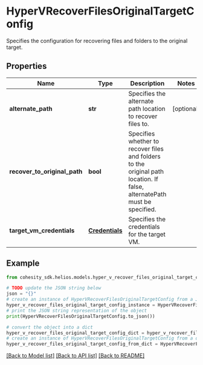 # HyperVRecoverFilesOriginalTargetConfig

Specifies the configuration for recovering files and folders to the original target.

## Properties

Name | Type | Description | Notes
------------ | ------------- | ------------- | -------------
**alternate_path** | **str** | Specifies the alternate path location to recover files to. | [optional] 
**recover_to_original_path** | **bool** | Specifies whether to recover files and folders to the original path location. If false, alternatePath must be specified. | 
**target_vm_credentials** | [**Credentials**](Credentials.md) | Specifies the credentials for the target VM. | 

## Example

```python
from cohesity_sdk.helios.models.hyper_v_recover_files_original_target_config import HyperVRecoverFilesOriginalTargetConfig

# TODO update the JSON string below
json = "{}"
# create an instance of HyperVRecoverFilesOriginalTargetConfig from a JSON string
hyper_v_recover_files_original_target_config_instance = HyperVRecoverFilesOriginalTargetConfig.from_json(json)
# print the JSON string representation of the object
print(HyperVRecoverFilesOriginalTargetConfig.to_json())

# convert the object into a dict
hyper_v_recover_files_original_target_config_dict = hyper_v_recover_files_original_target_config_instance.to_dict()
# create an instance of HyperVRecoverFilesOriginalTargetConfig from a dict
hyper_v_recover_files_original_target_config_from_dict = HyperVRecoverFilesOriginalTargetConfig.from_dict(hyper_v_recover_files_original_target_config_dict)
```
[[Back to Model list]](../README.md#documentation-for-models) [[Back to API list]](../README.md#documentation-for-api-endpoints) [[Back to README]](../README.md)


